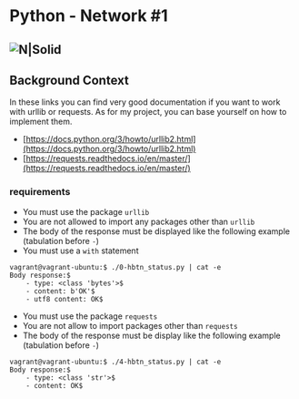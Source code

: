 # Python - Network #1
![N|Solid](https://www.holbertonschool.com/holberton-logo.png)
--

## Background Context
In these links you can find very good documentation if you want to work with urllib or requests. As for my project, you can base yourself on how to implement them.
- [https://docs.python.org/3/howto/urllib2.html](https://docs.python.org/3/howto/urllib2.html)
- [https://requests.readthedocs.io/en/master/](https://requests.readthedocs.io/en/master/)

### requirements
-   You must use the package  `urllib`
-   You are not allowed to import any packages other than  `urllib`
-   The body of the response must be displayed like the following example (tabulation before  `-`)
-   You must use a  `with`  statement

```
vagrant@vagrant-ubuntu:$ ./0-hbtn_status.py | cat -e
Body response:$
    - type: <class 'bytes'>$
    - content: b'OK'$
    - utf8 content: OK$
```
-   You must use the package  `requests`
-   You are not allow to import packages other than  `requests`
-   The body of the response must be display like the following example (tabulation before  `-`)

```
vagrant@vagrant-ubuntu:$ ./4-hbtn_status.py | cat -e
Body response:$
    - type: <class 'str'>$
    - content: OK$
```
